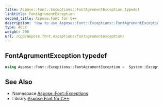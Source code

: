```yaml
---
title: Aspose::Font::Exceptions::FontAgrumentException typedef
linktitle: FontAgrumentException
second_title: Aspose.Font for C++
description: 'How to use Aspose::Font::Exceptions::FontAgrumentException typedef in C++.'
type: docs
weight: 200
url: /cpp/aspose.font.exceptions/fontagrumentexception/
---
```

## FontAgrumentException typedef




```cpp
using Aspose::Font::Exceptions::FontAgrumentException =  System::ExceptionWrapper<Details_FontAgrumentException>
```

## See Also

* Namespace [Aspose::Font::Exceptions](../)
* Library [Aspose.Font for C++](../../)
